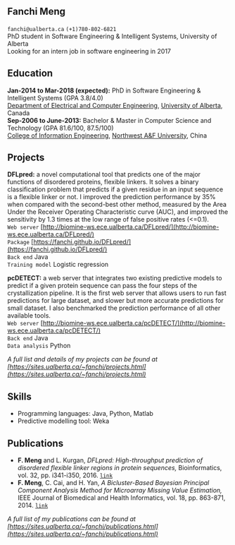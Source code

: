 ## **Fanchi Meng**

`fanchi@ualberta.ca` `(+1)780-802-6821`  
PhD student in Software Engineering & Intelligent Systems, University of Alberta  
Looking for an intern job in software engineering in 2017
## Education
**Jan-2014 to Mar-2018 (expected):** PhD in Software Engineering & Intelligent Systems (GPA 3.8/4.0)  
[Department of Electrical and Computer Engineering](http://ece.engineering.ualberta.ca/), [University of Alberta](https://www.ualberta.ca/), Canada  
**Sep-2006 to June-2013:** Bachelor & Master in Computer Science and Technology (GPA 81.6/100, 87.5/100)  
[College of Information Engineering](http://cie.nwsuaf.edu.cn/), [Northwest A&F University](http://en.nwsuaf.edu.cn/aboutnwafu/overview/index.htm), China

## Projects
**DFLpred:** a novel computational tool that predicts one of the major functions of disordered proteins, flexible linkers. It solves a binary classification problem that predicts if a given residue in an input sequence is a flexible linker or not. I improved the prediction performance by 35% when compared with the second-best other method, measured by the Area Under the Receiver Operating Characteristic curve (AUC), and improved the sensitivity by 1.3 times at the low range of false positive rates (<=0.1).  
`Web server` [http://biomine-ws.ece.ualberta.ca/DFLpred/](http://biomine-ws.ece.ualberta.ca/DFLpred/)  
`Package` [https://fanchi.github.io/DFLpred/](https://fanchi.github.io/DFLpred/)  
`Back end` Java  
`Training model` Logistic regression  

**pcDETECT:** a web server that integrates two existing predictive models to predict if a given protein sequence can pass the four steps of the crystallization pipeline. It is the first web server that  allows users to run fast predictions for large dataset, and slower but more accurate predictions for small dataset. I also benchmarked the prediction performance of all other available tools.  
`Web server` [http://biomine-ws.ece.ualberta.ca/pcDETECT/](http://biomine-ws.ece.ualberta.ca/pcDETECT/)  
`Back end` Java  
`Data analysis` Python  

*A full list and details of my projects can be found at [https://sites.ualberta.ca/~fanchi/projects.html](https://sites.ualberta.ca/~fanchi/projects.html)*

## Skills
* Programming languages: Java, Python, Matlab
* Predictive modelling tool: Weka

## Publications
* **F. Meng** and L. Kurgan, *DFLpred: High-throughput prediction of disordered flexible linker regions in protein sequences,* Bioinformatics, vol. 32, pp. i341-i350, 2016. [`link`](https://academic.oup.com/bioinformatics/article-lookup/doi/10.1093/bioinformatics/btw280)  
* **F. Meng**, C. Cai, and H. Yan, *A Bicluster-Based Bayesian Principal Component Analysis Method for Microarray Missing Value Estimation,* IEEE Journal of Biomedical and Health Informatics, vol. 18, pp. 863-871, 2014. [`link`](http://ieeexplore.ieee.org/document/6630054/)  

*A full list of my publications can be found at [https://sites.ualberta.ca/~fanchi/publications.html](https://sites.ualberta.ca/~fanchi/publications.html)*
